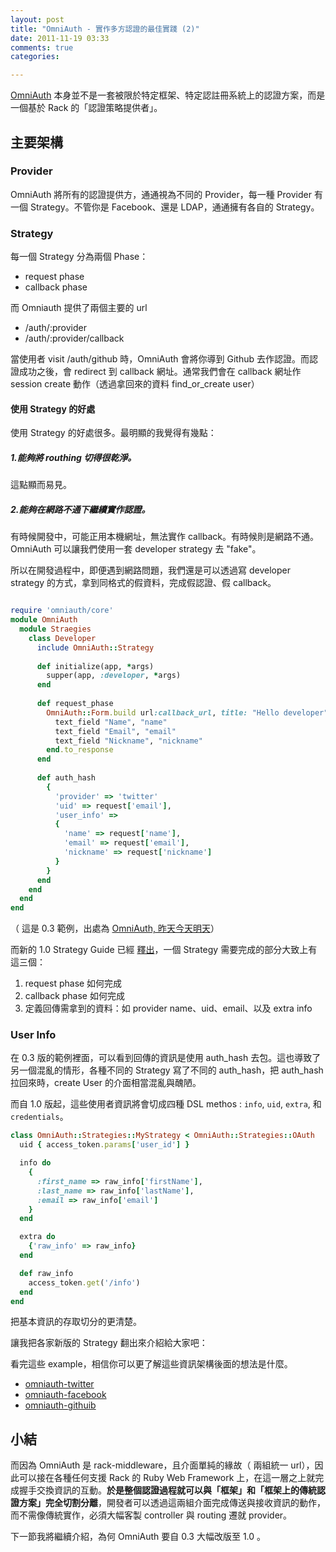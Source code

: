 ```yaml
---
layout: post
title: "OmniAuth - 實作多方認證的最佳實踐 (2)"
date: 2011-11-19 03:33
comments: true
categories: 

---
```


[OmniAuth](https://github.com/intridea/omniauth)  本身並不是一套被限於特定框架、特定認註冊系統上的認證方案，而是一個基於 Rack 的「認證策略提供者」。


## 主要架構

### Provider

OmniAuth 將所有的認證提供方，通通視為不同的 Provider，每一種 Provider 有一個 Strategy。不管你是 Facebook、還是 LDAP，通通擁有各自的 Strategy。

### Strategy

每一個 Strategy 分為兩個 Phase：

* request phase
* callback phase

而 Omniauth 提供了兩個主要的 url

* /auth/:provider
* /auth/:provider/callback

當使用者 visit /auth/github 時，OmniAuth 會將你導到 Github 去作認證。而認證成功之後，會 redirect 到 callback 網址。通常我們會在 callback 網址作 session create 動作（透過拿回來的資料 find_or_create user）

#### 使用 Strategy 的好處

使用 Strategy 的好處很多。最明顯的我覺得有幾點：

##### 1.能夠將 routhing 切得很乾淨。

這點顯而易見。

##### 2.能夠在網路不通下繼續實作認證。

有時候開發中，可能正用本機網址，無法實作 callback。有時候則是網路不通。OmniAuth 可以讓我們使用一套 developer strategy 去 "fake"。

所以在開發過程中，即便遇到網路問題，我們還是可以透過寫 developer strategy 的方式，拿到同格式的假資料，完成假認證、假 callback。

``` ruby lib/developer_straegy.rb

require 'omniauth/core'
module OmniAuth
  module Straegies
    class Developer
      include OmniAuth::Strategy
      
      def initialize(app, *args)
        supper(app, :developer, *args)
      end
      
      def request_phase
        OmniAuth::Form.build url:callback_url, title: "Hello developer" do
          text_field "Name", "name"
          text_field "Email", "email"
          text_field "Nickname", "nickname"
        end.to_response
      end
      
      def auth_hash
        {
          'provider' => 'twitter'
          'uid' => request['email'],
          'user_info' => 
          {
            'name' => request['name'],
            'email' => request['email'],
            'nickname' => request['nickname']
          }
        }
      end
    end
  end
end

```

（ 這是 0.3 範例，出處為 [OmniAuth, 昨天今天明天](http://cn.intridea.com/2011/07/omniauth-intro/)）

而新的 1.0 Strategy Guide 已經 [釋出](https://github.com/intridea/omniauth/wiki/Strategy-Contribution-Guide)，一個 Strategy 需要完成的部分大致上有這三個：

1. request phase 如何完成
2. callback phase 如何完成
3. 定義回傳需拿到的資料：如 provider name、uid、email、以及 extra info


### User Info

在 0.3 版的範例裡面，可以看到回傳的資訊是使用 auth_hash 去包。這也導致了另一個混亂的情形，各種不同的 Strategy 寫了不同的 auth_hash，把 auth_hash 拉回來時，create User 的介面相當混亂與醜陋。

而自 1.0 版起，這些使用者資訊將會切成四種 DSL methos : `info`, `uid`, `extra`, 和 `credentials`。

``` ruby
class OmniAuth::Strategies::MyStrategy < OmniAuth::Strategies::OAuth
  uid { access_token.params['user_id'] }

  info do
    {
      :first_name => raw_info['firstName'],
      :last_name => raw_info['lastName'],
      :email => raw_info['email']
    }
  end

  extra do
    {'raw_info' => raw_info}
  end

  def raw_info
    access_token.get('/info')
  end
end

```

把基本資訊的存取切分的更清楚。

讓我把各家新版的 Strategy 翻出來介紹給大家吧：

看完這些 example，相信你可以更了解這些資訊架構後面的想法是什麼。

* [omniauth-twitter](https://github.com/arunagw/omniauth-twitter/blob/master/lib/omniauth/strategies/twitter.rb)
* [omniauth-facebook](https://github.com/mkdynamic/omniauth-facebook/blob/master/lib/omniauth/strategies/facebook.rb)
* [omniauth-githuib](https://github.com/intridea/omniauth-github/blob/master/lib/omniauth/strategies/github.rb)

## 小結

而因為 OmniAuth 是 rack-middleware，且介面單純的緣故（ 兩組統一 url），因此可以接在各種任何支援 Rack 的 Ruby Web Framework 上，在這一層之上就完成握手交換資訊的互動。**於是整個認證過程就可以與「框架」和「框架上的傳統認證方案」完全切割分離**，開發者可以透過這兩組介面完成傳送與接收資訊的動作，而不需像傳統實作，必須大幅客製 controller 與 routing 遷就 provider。

下一節我將繼續介紹，為何 OmniAuth 要自 0.3 大幅改版至 1.0 。


